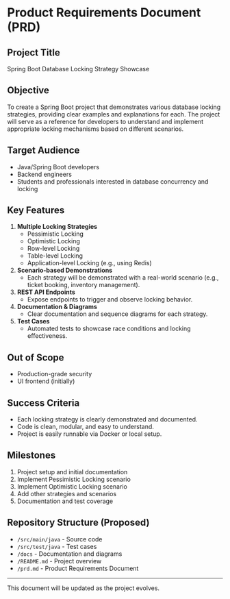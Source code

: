 # Product Requirements Document (PRD)

## Project Title
Spring Boot Database Locking Strategy Showcase

## Objective
To create a Spring Boot project that demonstrates various database locking strategies, providing clear examples and explanations for each. The project will serve as a reference for developers to understand and implement appropriate locking mechanisms based on different scenarios.

## Target Audience
- Java/Spring Boot developers
- Backend engineers
- Students and professionals interested in database concurrency and locking

## Key Features
1. **Multiple Locking Strategies**
   - Pessimistic Locking
   - Optimistic Locking
   - Row-level Locking
   - Table-level Locking
   - Application-level Locking (e.g., using Redis)
2. **Scenario-based Demonstrations**
   - Each strategy will be demonstrated with a real-world scenario (e.g., ticket booking, inventory management).
3. **REST API Endpoints**
   - Expose endpoints to trigger and observe locking behavior.
4. **Documentation & Diagrams**
   - Clear documentation and sequence diagrams for each strategy.
5. **Test Cases**
   - Automated tests to showcase race conditions and locking effectiveness.

## Out of Scope
- Production-grade security
- UI frontend (initially)

## Success Criteria
- Each locking strategy is clearly demonstrated and documented.
- Code is clean, modular, and easy to understand.
- Project is easily runnable via Docker or local setup.

## Milestones
1. Project setup and initial documentation
2. Implement Pessimistic Locking scenario
3. Implement Optimistic Locking scenario
4. Add other strategies and scenarios
5. Documentation and test coverage

## Repository Structure (Proposed)
- `/src/main/java` - Source code
- `/src/test/java` - Test cases
- `/docs` - Documentation and diagrams
- `/README.md` - Project overview
- `/prd.md` - Product Requirements Document

---

This document will be updated as the project evolves.
